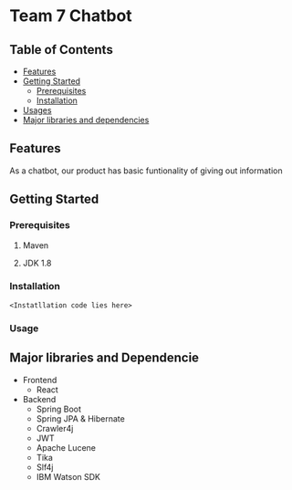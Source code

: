 # Team 7 Chatbot

## Table of Contents

- [Features](#features)
- [Getting Started](#getting-started)
  - [Prerequisites](#prerequisites)
  - [Installation](#installation)
- [Usages](#usage)
- [Major libraries and dependencies](#markdown-heading-major-libraries-and-dependencie)

## Features

As a chatbot, our product has basic funtionality of giving out information 

## Getting Started

### Prerequisites

1. Maven

2. JDK 1.8

### Installation

``<Instatllation code lies here>``

### Usage

## Major libraries and Dependencie

* Frontend
  * React
* Backend
  * Spring Boot
  * Spring JPA & Hibernate
  * Crawler4j
  * JWT
  * Apache Lucene
  * Tika
  * Slf4j
  * IBM Watson SDK

